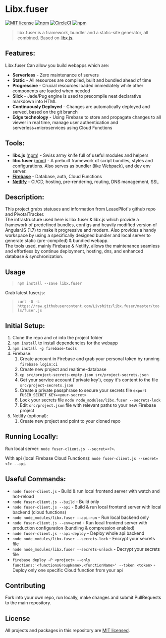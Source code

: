 # Libx.fuser 

[![MIT license](https://img.shields.io/badge/License-MIT-blue.svg)](/LICENSE)
[![npm](https://img.shields.io/npm/v/libx.fuser.svg?maxAge=1000)](https://www.npmjs.com/package/libx.fuser)
[![CircleCI](https://circleci.com/gh/Livshitz/libx.fuser/tree/master.svg?style=shield)](https://circleci.com/gh/Livshitz/libx.fuser)
[![npm](https://img.shields.io/github/languages/code-size/livshitz/libx.fuser.svg?label=source%20code%20size)](https://www.github.com/livshitz/libx.fuser)
<!-- [![npm](https://img.shields.io/bundlephobia/minzip/libx.fuser.svg?style=plastic)](https://www.npmjs.com/package/libx.fuser) -->
<!-- [![npm](https://img.shields.io/bundlephobia/min/libx.fuser.svg?style=plastic)](https://www.npmjs.com/package/libx.fuser) -->

> libx.fuser is a framework, bundler and a static-site generator, all combined. Based on [libx.js](https://github.com/livshitz/libx.js).


## Features: 
Libx.fuser Can allow you build webapps which are:
* __Serverless__ - Zero maintenance of servers
* __Static__ - All resources are compiled, built and bundled ahead of time
* __Progressive__ - Crucial resources loaded immediately while other components are loaded when needed
* __Slick__ - Jade/Pug engine is used to precompile neat declarative markdown into HTML
* __Continuously Deployed__ - Changes are automatically deployed and served, based on the git branch
* __Edge technology__ - Using Firebase to store and propagate changes to all viewer in real time, manage user authentication and serverless+microservices using Cloud Functions

## Tools:
* __libx.js__ ([npm](https://www.npmjs.com/package/libx.js)) - Swiss army knife full of useful modules and helpers
* __libx.fuser__ ([npm](https://www.npmjs.com/package/libx.fuser)) - A prebuilt framework of script bundles, styles and configurations. Also serves as bundler (like Webpack), and dev env server.
* [__Firebase__](https://firebase.google.com) - Database, auth, Cloud Functions
* [__Netlify__](https://netlify.com) - CI/CD, hosting, pre-rendering, routing, DNS management, SSL

## Description:
This project grabs statuses and information from LeasePilot's github repo and PivotalTracker.<br/>
The infrastructure used here is libx.fuser & libx.js which provide a framework of predefined bundles, configs and heavily modified version of AngularJS (1.7) to make it progressive and modern. Also provides a handy workspace by using a specifically designed bundler and local server to generate static (pre-compiled) & bundled webapp.<br/>
The tools used, mainly Firebase & Netlify, allows the maintenance seamless and effortless by continue deployment, hosting, dns, and enhanced database & synchronization.

## Usage
> `npm install --save libx.fuser` 

Grab latest fuser.js:
>  `curl -O -L https://raw.githubusercontent.com/Livshitz/libx.fuser/master/tools/fuser.js`

<!-- [TBD]: Add instructions to fork and clone a scaffold project -->

<!-- 
Scaffold a new project:<br/>
See ['psm' project](https://github.com/Livshitz/ProjectStructureManager)<br/>

* Get psm:<br/>
 `curl -sL https://github.com/Livshitz/ProjectStractureManager/raw/master/psm.sh -o psm.sh && chmod +x psm.sh`
* Grab the scaffold:<br/>
  `./psm.sh init {https://github.com/Livshitz/SuperWebApp.git}`
-->

## Initial Setup:
1. Clone the repo and `cd` into the project folder
2. `npm install` to install dependencies for the webapp
3. `npm install -g firebase-tools`
4. Firebase: 
   1. Create account in Firebase and grab your personal token by running `firebase login:ci`
   2. Create new project and realtime-database
   3. `cp src/project-secrets-empty.json src/project-secrets.json`
   4. Get your service account ('private key'), copy it's content to the file `src/project-secrets.json`
   5. Create a private passphrase to secure your secrets file `export FUSER_SECRET_KEY=<your-secret>`
   6. Lock your secrets file `node node_modules/libx.fuser --secrets-lock`
   7. Edit `src/project.json` file with relevant paths to your new Firebase project
5. Netlify (optional):
   1. Create new project and point to your cloned repo


## Running Locally:
Run local server: `node fuser-client.js --secret=<?>`.

With api (local Firebase Cloud Functions): `node fuser-client.js --secret=<?> --api`.

## Useful Commands:
* `node fuser-client.js` - Build & run local frontend server with watch and hot-reload
* `node fuser-client.js --build` - Build only
* `node fuser-client.js --api` - Build & run local frontend server with local backend (cloud functions)
* `node node_modules/libx.fuser --api-run` - Run local backend only
* `node fuser-client.js --env=prod` - Run local frontend server with production configuration (bundling & compression enabled)
* `node fuser-client.js --api-deploy` - Deploy whole api backend
* `node node_modules/libx.fuser --secrets-lock` - Encrypt your secrets file
* `node node_modules/libx.fuser --secrets-unlock` - Decrypt your secrets file
* `firebase deploy -P <project> --only functions:'<functionsGroupName>.<functionName>' --token <token>` - Deploy only one specific Cloud function from your api

## Contributing

Fork into your own repo, run locally, make changes and submit PullRequests to the main repository.

<!-- 
### Code of Conduct

We have adopted the same Code of Conduct as Facebook that we expect project participants to adhere to. Please read [the full text](https://code.facebook.com/codeofconduct) so that you can understand what actions will and will not be tolerated.

### Contributing Guide

Read our [contributing guide](/CONTRIBUTING.md) to learn about how you can contribute, how to propose improvements or if you are interested in translating the content. -->


## License

All projects and packages in this repository are [MIT licensed](/LICENSE).
